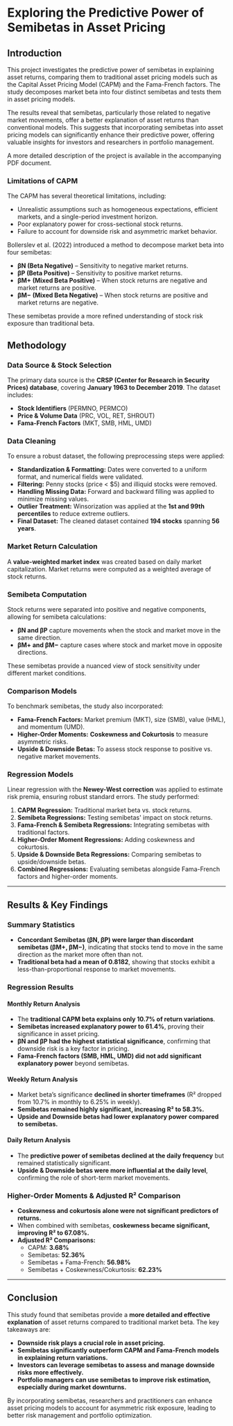 # **Exploring the Predictive Power of Semibetas in Asset Pricing**  

## **Introduction**  
This project investigates the predictive power of semibetas in explaining asset returns, comparing them to traditional asset pricing models such as the Capital Asset Pricing Model (CAPM) and the Fama-French factors. The study decomposes market beta into four distinct semibetas and tests them in asset pricing models.  

The results reveal that semibetas, particularly those related to negative market movements, offer a better explanation of asset returns than conventional models. This suggests that incorporating semibetas into asset pricing models can significantly enhance their predictive power, offering valuable insights for investors and researchers in portfolio management.  

A more detailed description of the project is available in the accompanying PDF document.  

### **Limitations of CAPM**  
The CAPM has several theoretical limitations, including:  
- Unrealistic assumptions such as homogeneous expectations, efficient markets, and a single-period investment horizon.  
- Poor explanatory power for cross-sectional stock returns.  
- Failure to account for downside risk and asymmetric market behavior.  

Bollerslev et al. (2022) introduced a method to decompose market beta into four semibetas:  
- **βN (Beta Negative)** – Sensitivity to negative market returns.  
- **βP (Beta Positive)** – Sensitivity to positive market returns.  
- **βM+ (Mixed Beta Positive)** – When stock returns are negative and market returns are positive.  
- **βM− (Mixed Beta Negative)** – When stock returns are positive and market returns are negative.  

These semibetas provide a more refined understanding of stock risk exposure than traditional beta.  

## **Methodology**  

### **Data Source & Stock Selection**  
The primary data source is the **CRSP (Center for Research in Security Prices) database**, covering **January 1963 to December 2019**. The dataset includes:  
- **Stock Identifiers** (PERMNO, PERMCO)  
- **Price & Volume Data** (PRC, VOL, RET, SHROUT)  
- **Fama-French Factors** (MKT, SMB, HML, UMD)  

### **Data Cleaning**  
To ensure a robust dataset, the following preprocessing steps were applied:  
- **Standardization & Formatting:** Dates were converted to a uniform format, and numerical fields were validated.  
- **Filtering:** Penny stocks (price < $5) and illiquid stocks were removed.  
- **Handling Missing Data:** Forward and backward filling was applied to minimize missing values.  
- **Outlier Treatment:** Winsorization was applied at the **1st and 99th percentiles** to reduce extreme outliers.  
- **Final Dataset:** The cleaned dataset contained **194 stocks** spanning **56 years**.  

### **Market Return Calculation**  
A **value-weighted market index** was created based on daily market capitalization. Market returns were computed as a weighted average of stock returns.  

### **Semibeta Computation**  
Stock returns were separated into positive and negative components, allowing for semibeta calculations:  
- **βN and βP** capture movements when the stock and market move in the same direction.  
- **βM+ and βM−** capture cases where stock and market move in opposite directions.  

These semibetas provide a nuanced view of stock sensitivity under different market conditions.  

### **Comparison Models**  
To benchmark semibetas, the study also incorporated:  
- **Fama-French Factors:** Market premium (MKT), size (SMB), value (HML), and momentum (UMD).  
- **Higher-Order Moments:** **Coskewness and Cokurtosis** to measure asymmetric risks.  
- **Upside & Downside Betas:** To assess stock response to positive vs. negative market movements.  

### **Regression Models**  
Linear regression with the **Newey-West correction** was applied to estimate risk premia, ensuring robust standard errors. The study performed:  
1. **CAPM Regression:** Traditional market beta vs. stock returns.  
2. **Semibeta Regressions:** Testing semibetas' impact on stock returns.  
3. **Fama-French & Semibeta Regressions:** Integrating semibetas with traditional factors.  
4. **Higher-Order Moment Regressions:** Adding coskewness and cokurtosis.  
5. **Upside & Downside Beta Regressions:** Comparing semibetas to upside/downside betas.  
6. **Combined Regressions:** Evaluating semibetas alongside Fama-French factors and higher-order moments.  

---

## **Results & Key Findings**  

### **Summary Statistics**  
- **Concordant Semibetas (βN, βP) were larger than discordant semibetas (βM+, βM−)**, indicating that stocks tend to move in the same direction as the market more often than not.  
- **Traditional beta had a mean of 0.8182**, showing that stocks exhibit a less-than-proportional response to market movements.  

### **Regression Results**  
#### **Monthly Return Analysis**  
- The **traditional CAPM beta explains only 10.7% of return variations**.  
- **Semibetas increased explanatory power to 61.4%**, proving their significance in asset pricing.  
- **βN and βP had the highest statistical significance**, confirming that downside risk is a key factor in pricing.  
- **Fama-French factors (SMB, HML, UMD) did not add significant explanatory power** beyond semibetas.  

#### **Weekly Return Analysis**  
- Market beta’s significance **declined in shorter timeframes** (R² dropped from 10.7% in monthly to 6.25% in weekly).  
- **Semibetas remained highly significant, increasing R² to 58.3%.**  
- **Upside and Downside betas had lower explanatory power compared to semibetas.**  

#### **Daily Return Analysis**  
- The **predictive power of semibetas declined at the daily frequency** but remained statistically significant.  
- **Upside & Downside betas were more influential at the daily level**, confirming the role of short-term market movements.  

### **Higher-Order Moments & Adjusted R² Comparison**  
- **Coskewness and cokurtosis alone were not significant predictors of returns.**  
- When combined with semibetas, **coskewness became significant, improving R² to 67.08%.**  
- **Adjusted R² Comparisons:**  
  - CAPM: **3.68%**  
  - Semibetas: **52.36%**  
  - Semibetas + Fama-French: **56.98%**  
  - Semibetas + Coskewness/Cokurtosis: **62.23%**  

---

## **Conclusion**  
This study found that semibetas provide a **more detailed and effective explanation** of asset returns compared to traditional market beta. The key takeaways are:  
- **Downside risk plays a crucial role in asset pricing.**  
- **Semibetas significantly outperform CAPM and Fama-French models in explaining return variations.**  
- **Investors can leverage semibetas to assess and manage downside risks more effectively.**  
- **Portfolio managers can use semibetas to improve risk estimation, especially during market downturns.**  

By incorporating semibetas, researchers and practitioners can enhance asset pricing models to account for asymmetric risk exposure, leading to better risk management and portfolio optimization.  
